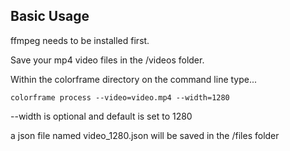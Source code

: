 ## Basic Usage

ffmpeg needs to be installed first.

Save your mp4 video files in the /videos folder.

Within the colorframe directory on the command line type...

```
colorframe process --video=video.mp4 --width=1280
```

--width is optional and default is set to 1280

a json file named video_1280.json will be saved in the /files folder
